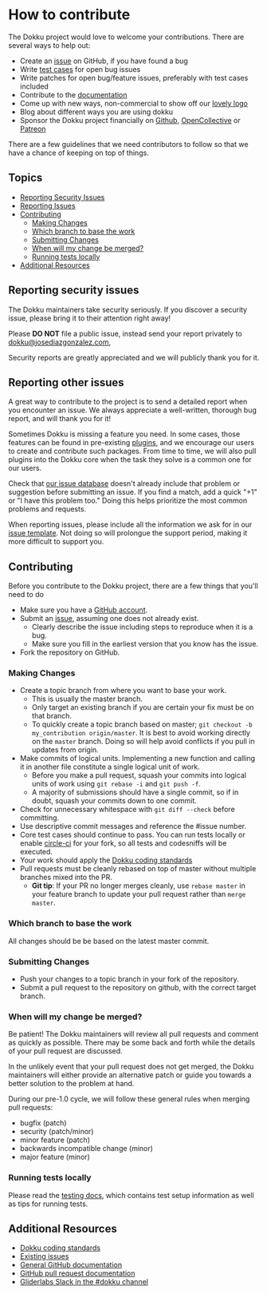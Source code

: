 # How to contribute

The Dokku project would love to welcome your contributions. There are
several ways to help out:

- Create an [issue](https://github.com/dokku/dokku/issues) on GitHub, if you have found a bug
- Write [test cases](https://dokku.com/docs/development/testing/) for open bug issues
- Write patches for open bug/feature issues, preferably with test cases included
- Contribute to the [documentation](https://dokku.com/docs/)
- Come up with new ways, non-commercial to show off our [lovely logo](https://avatars1.githubusercontent.com/u/13455795)
- Blog about different ways you are using dokku
- Sponsor the Dokku project financially on [Github](https://github.com/sponsors/dokku), [OpenCollective](https://opencollective.com/dokku#support) or [Patreon](https://www.patreon.com/dokku)

There are a few guidelines that we need contributors to follow so that we have
a chance of keeping on top of things.

## Topics

- [Reporting Security Issues](#reporting-security-issues)
- [Reporting Issues](#reporting-other-issues)
- [Contributing](#contributing)
    - [Making Changes](#making-changes)
    - [Which branch to base the work](#which-branch-to-base-the-work)
    - [Submitting Changes](#submitting-changes)
    - [When will my change be merged?](#when-will-my-change-be-merged)
    - [Running tests locally](#running-tests-locally)
- [Additional Resources](#additional-resources)

## Reporting security issues

The Dokku maintainers take security seriously. If you discover a security
issue, please bring it to their attention right away!

Please **DO NOT** file a public issue, instead send your report privately to
[dokku@josediazgonzalez.com](mailto:dokku@josediazgonzalez.com),

Security reports are greatly appreciated and we will publicly thank you for it.

## Reporting other issues

A great way to contribute to the project is to send a detailed report when you
encounter an issue. We always appreciate a well-written, thorough bug report,
and will thank you for it!

Sometimes  Dokku  is missing a feature you need. In some cases, those features can
be found in pre-existing [plugins](https://dokku.com/docs/plugins/),
and we encourage our users to create and contribute such packages. From time to
time, we will also pull plugins into the Dokku core when the task they solve is
a common one for our users.

Check that [our issue database](https://github.com/dokku/dokku/issues)
doesn't already include that problem or suggestion before submitting an issue.
If you find a match, add a quick "+1" or "I have this problem too." Doing this
helps prioritize the most common problems and requests.

When reporting issues, please include all the information we ask for in our
[issue template](https://github.com/dokku/dokku/blob/master/ISSUE_TEMPLATE.md).
Not doing so will prolongue the support period, making it more difficult to support
you.

## Contributing

Before you contribute to the Dokku project, there are a few things that you'll
need to do

- Make sure you have a [GitHub account](https://github.com/signup/free).
- Submit an [issue](https://github.com/dokku/dokku/issues), assuming one does not already exist.
    - Clearly describe the issue including steps to reproduce when it is a bug.
    - Make sure you fill in the earliest version that you know has the issue.
- Fork the repository on GitHub.

### Making Changes

- Create a topic branch from where you want to base your work.
    - This is usually the master branch.
    - Only target an existing branch if you are certain your fix must be on that
      branch.
    - To quickly create a topic branch based on master; `git checkout -b my_contribution origin/master`.
      It is best to avoid working directly on the `master` branch. Doing so will
    help avoid conflicts if you pull in updates from origin.
- Make commits of logical units. Implementing a new function and calling it in
  another file constitute a single logical unit of work.
    - Before you make a pull request, squash your commits into logical units of work
      using `git rebase -i` and `git push -f`.
    - A majority of submissions should have a single commit, so if in doubt,
    squash your commits down to one commit.
- Check for unnecessary whitespace with `git diff --check` before committing.
- Use descriptive commit messages and reference the #issue number.
- Core test cases should continue to pass. You can run tests locally or enable
  [circle-ci](https://circleci.com/gh/dokku/dokku) for your fork, so all
  tests and codesniffs will be executed.
- Your work should apply the [Dokku coding standards](https://github.com/progrium/bashstyle)
- Pull requests must be cleanly rebased on top of master without multiple branches
  mixed into the PR.
    - **Git tip**: If your PR no longer merges cleanly, use `rebase master` in your
    feature branch to update your pull request rather than `merge master`.

### Which branch to base the work

All changes should be be based on the latest master commit.

### Submitting Changes

- Push your changes to a topic branch in your fork of the repository.
- Submit a pull request to the repository on github, with the correct target
  branch.

### When will my change be merged?

Be patient! The Dokku maintainers will review all pull requests and comment as
quickly as possible. There may be some back and forth while the details of your
pull request are discussed.

In the unlikely event that your pull request does not get merged, the Dokku
maintainers will either provide an alternative patch or guide you towards a
better solution to the problem at hand.

During our pre-1.0 cycle, we will follow these general rules when merging pull
requests:

- bugfix (patch)
- security (patch/minor)
- minor feature (patch)
- backwards incompatible change (minor)
- major feature (minor)

### Running tests locally

Please read the [testing docs](https://dokku.com/docs/development/testing/),
which contains test setup information as well as tips for running tests.

## Additional Resources

- [Dokku coding standards](https://github.com/progrium/bashstyle)
- [Existing issues](https://github.com/dokku/dokku/issues)
- [General GitHub documentation](https://help.github.com/)
- [GitHub pull request documentation](https://help.github.com/send-pull-requests/)
- [Gliderlabs Slack in the #dokku channel](https://slack.dokku.com/)

